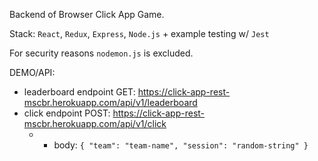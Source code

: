 Backend of Browser Click App Game.

Stack: `React`, `Redux`, `Express`, `Node.js` + example testing w/ `Jest`

For security reasons `nodemon.js` is excluded.

DEMO/API:

-   leaderboard endpoint GET: https://click-app-rest-mscbr.herokuapp.com/api/v1/leaderboard
-   click endpoint POST: https://click-app-rest-mscbr.herokuapp.com/api/v1/click
    -   -   body: `{ "team": "team-name", "session": "random-string" }`
